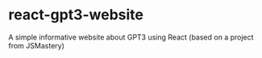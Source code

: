 # react-gpt3-website
A simple informative website about GPT3 using React (based on a project from JSMastery)
